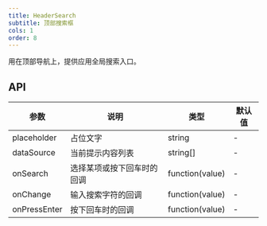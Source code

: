```yaml
---
title: HeaderSearch
subtitle: 顶部搜索框
cols: 1
order: 8
---
```


用在顶部导航上，提供应用全局搜索入口。

## API

参数 | 说明 | 类型 | 默认值
----|------|-----|------
placeholder | 占位文字 | string | -
dataSource | 当前提示内容列表 | string[] | -
onSearch | 选择某项或按下回车时的回调 | function(value) | -
onChange | 输入搜索字符的回调 | function(value) | -
onPressEnter | 按下回车时的回调 | function(value) | -
